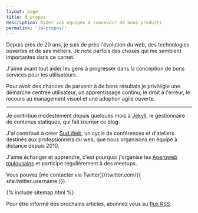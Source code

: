 ```yaml
---
layout: page
title: À propos
description: Aider vos équipes à concevoir de bons produits
permalink: '/a-propos/'
---
```


Depuis près de 20 ans, je suis de près l'évolution du web, des technologies ouvertes et de ses métiers. Je note parfois des choses qui me semblent importantes dans ce carnet.

J'aime avant tout aider les gens à progresser dans la conception de bons services pour les utilisateurs.

Pour avoir des chances de parvenir à de bons résultats je privilégie une démarche centrée utilisateur, un apprentissage continu, le droit à l'erreur, le recours au management visuel et une adoption agile ouverte.

-----

Je contribue modestement depuis quelques mois à [Jekyll](https://jekyllrb.com), le gestionnaire de contenus statiques, qui fait tourner ce blog.

J'ai contribué à créer [Sud Web](https://sudweb.fr), un cycle de conférences et d'ateliers destinés aux professionnels du web, que nous organisons en équipe à distance depuis 2010.

J'aime échanger et apprendre, c'est pourquoi j'organise les [Aperoweb toulousains](http://toulouse.aperoweb.fr) et participe régulièrement à des meetups.

Vous pouvez [me contacter via Twitter](//twitter.com/{{ site.twitter.username
}}).

{% include sitemap.html %}

<p>
  Pour être informé des prochains articles, abonnez vous au <a href="{{ "/feed.xml" | relative_url }}">flux RSS</a>.
</p>

<p class="copy"></p>
